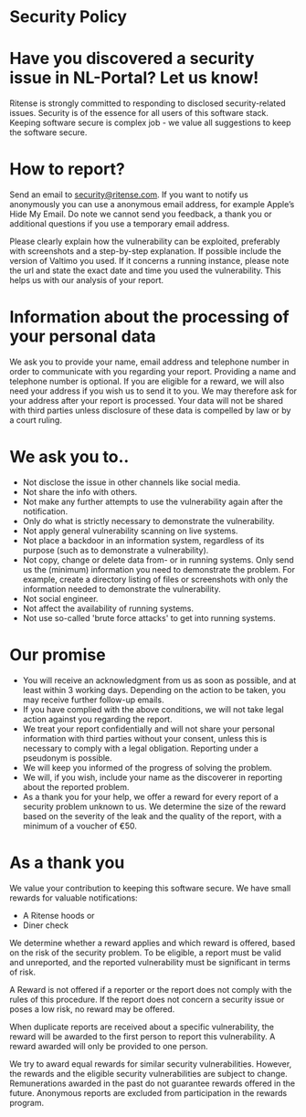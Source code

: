 # Security Policy

# Have you discovered a security issue in NL-Portal? Let us know! 
Ritense is strongly committed to responding to disclosed security-related issues.  Security is of the essence for all users of this software stack. Keeping software secure is complex job - we value all suggestions to keep the software secure. 

# How to report?
Send an email to security@ritense.com. If you want to notify us anonymously you can use a anonymous email address, for example Apple’s Hide My Email. Do note we cannot send you feedback, a thank you or additional questions if you use a temporary email address.  

Please clearly explain how the vulnerability can be exploited, preferably with screenshots and a step-by-step explanation. If possible include the version of Valtimo you used. If it concerns a running instance, please note the url and state the exact date and time you used the vulnerability. This helps us with our analysis of your report. 

# Information about the processing of your personal data 
We ask you to provide your name, email address and telephone number in order to communicate with you regarding your report. Providing a name and telephone number is optional. If you are eligible for a reward, we will also need your address if you wish us to send it to you. We may therefore ask for your address after your report is processed. Your data will not be shared with third parties unless disclosure of these data is compelled by law or by a court ruling.

# We ask you to..
- Not disclose the issue in other channels like social media. 
- Not share the info with others. 
- Not make any further attempts to use the vulnerability again after the notification.
- Only do what is strictly necessary to demonstrate the vulnerability.
- Not apply general vulnerability scanning on live systems.
- Not place a backdoor in an information system, regardless of its purpose (such as to demonstrate a vulnerability).
- Not copy, change or delete data from- or in running systems. Only send us the (minimum) information you need to demonstrate the problem. For example, create a directory listing of files or screenshots with only the information needed to demonstrate the vulnerability.
- Not social engineer. 
- Not affect the availability of running systems.
- Not use so-called 'brute force attacks' to get into running systems.

# Our promise
- You will receive an acknowledgment from us as soon as possible, and at least within 3 working days. Depending on the action to be taken, you may receive further follow-up emails. 
- If you have complied with the above conditions, we will not take legal action against you regarding the report. 
- We treat your report confidentially and will not share your personal information with third parties without your consent, unless this is necessary to comply with a legal obligation. Reporting under a pseudonym is possible. 
- We will keep you informed of the progress of solving the problem.
- We will, if you wish, include your name as the discoverer in reporting about the reported problem. 
- As a thank you for your help, we offer a reward for every report of a security problem unknown to us. We determine the size of the reward based on the severity of the leak and the quality of the report, with a minimum of a voucher of €50.

# As a thank you
We value your contribution to keeping this software secure. We have small rewards for valuable notifications: 

- A Ritense hoods or
- Diner check

We determine whether a reward applies and which reward is offered, based on the risk of the security problem. To be eligible, a report must be valid and unreported, and the reported vulnerability must be significant in terms of risk. 

A Reward is not offered if a reporter or the report does not comply with the rules of this procedure.
If the report does not concern a security issue or poses a low risk, no reward may be offered.

When duplicate reports are received about a specific vulnerability, the reward will be awarded to the first person to report this vulnerability. A reward awarded will only be provided to one person.

We try to award equal rewards for similar security vulnerabilities. However, the rewards and the eligible security vulnerabilities are subject to change. Remunerations awarded in the past do not guarantee rewards offered in the future. Anonymous reports are excluded from participation in the rewards program.

